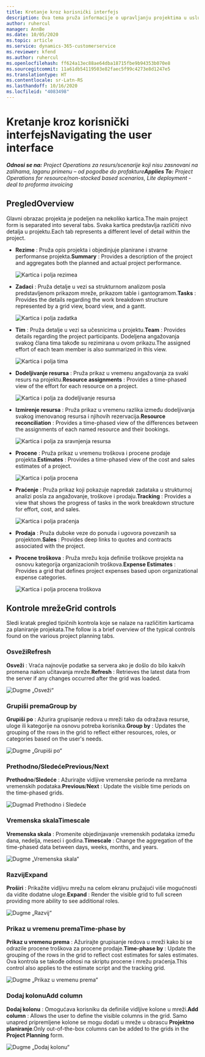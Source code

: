 ```yaml
---
title: Kretanje kroz korisnički interfejs
description: Ova tema pruža informacije o upravljanju projektima u usluzi Dynamics 365 Project operations.
author: ruhercul
manager: AnnBe
ms.date: 10/05/2020
ms.topic: article
ms.service: dynamics-365-customerservice
ms.reviewer: kfend
ms.author: ruhercul
ms.openlocfilehash: ff624a13ec88ae64dba18715fbe9b94353b070e8
ms.sourcegitcommit: 11a61db54119503e82faec5f99c4273e8d1247e5
ms.translationtype: HT
ms.contentlocale: sr-Latn-RS
ms.lasthandoff: 10/16/2020
ms.locfileid: "4083498"
---
```

# <a name="navigating-the-user-interface"></a><span data-ttu-id="73ced-103">Kretanje kroz korisnički interfejs</span><span class="sxs-lookup"><span data-stu-id="73ced-103">Navigating the user interface</span></span>

<span data-ttu-id="73ced-104">_**Odnosi se na:** Project Operations za resurs/scenarije koji nisu zasnovani na zalihama, laganu primenu – od pogodbe do profakture_</span><span class="sxs-lookup"><span data-stu-id="73ced-104">_**Applies To:** Project Operations for resource/non-stocked based scenarios, Lite deployment - deal to proforma invoicing_</span></span>

## <a name="overview"></a><span data-ttu-id="73ced-105">Pregled</span><span class="sxs-lookup"><span data-stu-id="73ced-105">Overview</span></span>

<span data-ttu-id="73ced-106">Glavni obrazac projekta je podeljen na nekoliko kartica.</span><span class="sxs-lookup"><span data-stu-id="73ced-106">The main project form is separated into several tabs.</span></span> <span data-ttu-id="73ced-107">Svaka kartica predstavlja različiti nivo detalja u projektu.</span><span class="sxs-lookup"><span data-stu-id="73ced-107">Each tab represents a different level of detail within the project.</span></span>

- <span data-ttu-id="73ced-108">**Rezime** : Pruža opis projekta i objedinjuje planirane i stvarne performanse projekta.</span><span class="sxs-lookup"><span data-stu-id="73ced-108">**Summary** : Provides a description of the project and aggregates both the planned and actual project performance.</span></span>

    ![Kartica i polja rezimea](media/navigation7.png)

- <span data-ttu-id="73ced-110">**Zadaci** : Pruža detalje u vezi sa strukturnom analizom posla predstavljenom prikazom mreže, prikazom table i gantogramom.</span><span class="sxs-lookup"><span data-stu-id="73ced-110">**Tasks** : Provides the details regarding the work breakdown structure represented by a grid view, board view, and a gantt.</span></span>

    ![Kartica i polja zadatka](media/navigation8.png)

- <span data-ttu-id="73ced-112">**Tim** : Pruža detalje u vezi sa učesnicima u projektu.</span><span class="sxs-lookup"><span data-stu-id="73ced-112">**Team** : Provides details regarding the project participants.</span></span> <span data-ttu-id="73ced-113">Dodeljena angažovanja svakog člana tima takođe su rezimirana u ovom prikazu.</span><span class="sxs-lookup"><span data-stu-id="73ced-113">The assigned effort of each team member is also summarized in this view.</span></span>

    ![Kartica i polja tima](media/navigation9.png)

- <span data-ttu-id="73ced-115">**Dodeljivanje resursa** : Pruža prikaz u vremenu angažovanja za svaki resurs na projektu.</span><span class="sxs-lookup"><span data-stu-id="73ced-115">**Resource assignments** : Provides a time-phased view of the effort for each resource on a project.</span></span>

    ![Kartica i polja za dodeljivanje resursa](media/navigation10.png)

- <span data-ttu-id="73ced-117">**Izmirenje resursa** : Pruža prikaz u vremenu razlika između dodeljivanja svakog imenovanog resursa i njihovih rezervacija.</span><span class="sxs-lookup"><span data-stu-id="73ced-117">**Resource reconciliation** : Provides a time-phased view of the differences between the assignments of each named resource and their bookings.</span></span>

    ![Kartica i polja za sravnjenja resursa](media/navigation11.png)

- <span data-ttu-id="73ced-119">**Procene** : Pruža prikaz u vremenu troškova i procene prodaje projekta.</span><span class="sxs-lookup"><span data-stu-id="73ced-119">**Estimates** : Provides a time-phased view of the cost and sales estimates of a project.</span></span>

    ![Kartica i polja procena](media/navigation12.png)

- <span data-ttu-id="73ced-121">**Praćenje** : Pruža prikaz koji pokazuje napredak zadataka u strukturnoj analizi posla za angažovanje, troškove i prodaju.</span><span class="sxs-lookup"><span data-stu-id="73ced-121">**Tracking** : Provides a view that shows the progress of tasks in the work breakdown structure for effort, cost, and sales.</span></span>

    ![Kartica i polja praćenja](media/navigation13.png)

- <span data-ttu-id="73ced-123">**Prodaja** : Pruža duboke veze do ponuda i ugovora povezanih sa projektom.</span><span class="sxs-lookup"><span data-stu-id="73ced-123">**Sales** : Provides deep links to quotes and contracts associated with the project.</span></span>

- <span data-ttu-id="73ced-124">**Procene troškova** : Pruža mrežu koja definiše troškove projekta na osnovu kategorija organizacionih troškova.</span><span class="sxs-lookup"><span data-stu-id="73ced-124">**Expense Estimates** : Provides a grid that defines project expenses based upon organizational expense categories.</span></span>

    ![Kartica i polja procena troškova](media/navigation14.png)

## <a name="grid-controls"></a><span data-ttu-id="73ced-126">Kontrole mreže</span><span class="sxs-lookup"><span data-stu-id="73ced-126">Grid controls</span></span>

<span data-ttu-id="73ced-127">Sledi kratak pregled tipičnih kontrola koje se nalaze na različitim karticama za planiranje projekata.</span><span class="sxs-lookup"><span data-stu-id="73ced-127">The follow is a brief overview of the typical controls found on the various project planning tabs.</span></span>

### <a name="refresh"></a><span data-ttu-id="73ced-128">Osveži</span><span class="sxs-lookup"><span data-stu-id="73ced-128">Refresh</span></span>

<span data-ttu-id="73ced-129">**Osveži** : Vraća najnovije podatke sa servera ako je došlo do bilo kakvih promena nakon učitavanja mreže.</span><span class="sxs-lookup"><span data-stu-id="73ced-129">**Refresh** : Retrieves the latest data from the server if any changes occurred after the grid was loaded.</span></span>

![Dugme „Osveži“](media/navigation7.png)

### <a name="group-by"></a><span data-ttu-id="73ced-131">Grupiši prema</span><span class="sxs-lookup"><span data-stu-id="73ced-131">Group by</span></span>

<span data-ttu-id="73ced-132">**Grupiši po** : Ažurira grupisanje redova u mreži tako da odražava resurse, uloge ili kategorije na osnovu potreba korisnika.</span><span class="sxs-lookup"><span data-stu-id="73ced-132">**Group by** : Updates the grouping of the rows in the grid to reflect either resources, roles, or categories based on the user's needs.</span></span>

![Dugme „Grupiši po“](media/navigation6.png)

### <a name="previousnext"></a><span data-ttu-id="73ced-134">Prethodno/Sledeće</span><span class="sxs-lookup"><span data-stu-id="73ced-134">Previous/Next</span></span>

<span data-ttu-id="73ced-135">**Prethodno**/**Sledeće** : Ažurirajte vidljive vremenske periode na mrežama vremenskih podataka.</span><span class="sxs-lookup"><span data-stu-id="73ced-135">**Previous**/**Next** : Update the visible time periods on the time-phased grids.</span></span>

![Dugmad Prethodno i Sledeće](media/navigation2.png)

### <a name="timescale"></a><span data-ttu-id="73ced-137">Vremenska skala</span><span class="sxs-lookup"><span data-stu-id="73ced-137">Timescale</span></span>

<span data-ttu-id="73ced-138">**Vremenska skala** : Promenite objedinjavanje vremenskih podataka između dana, nedelja, meseci i godina.</span><span class="sxs-lookup"><span data-stu-id="73ced-138">**Timescale** : Change the aggregation of the time-phased data between days, weeks, months, and years.</span></span>

![Dugme „Vremenska skala“](media/navigation3.png)

### <a name="expand"></a><span data-ttu-id="73ced-140">Razvij</span><span class="sxs-lookup"><span data-stu-id="73ced-140">Expand</span></span>

<span data-ttu-id="73ced-141">**Proširi** : Prikažite vidljivu mrežu na celom ekranu pružajući više mogućnosti da vidite dodatne uloge.</span><span class="sxs-lookup"><span data-stu-id="73ced-141">**Expand** : Render the visible grid to full screen providing more ability to see additional roles.</span></span>

![Dugme „Razvij“](media/navigation4.png)

### <a name="time-phase-by"></a><span data-ttu-id="73ced-143">Prikaz u vremenu prema</span><span class="sxs-lookup"><span data-stu-id="73ced-143">Time-phase by</span></span>

<span data-ttu-id="73ced-144">**Prikaz u vremenu prema** : Ažurirajte grupisanje redova u mreži kako bi se odrazile procene troškova za procene prodaje.</span><span class="sxs-lookup"><span data-stu-id="73ced-144">**Time-phase by** : Update the grouping of the rows in the grid to reflect cost estimates for sales estimates.</span></span> <span data-ttu-id="73ced-145">Ova kontrola se takođe odnosi na skriptu procene i mrežu praćenja.</span><span class="sxs-lookup"><span data-stu-id="73ced-145">This control also applies to the estimate script and the tracking grid.</span></span>

![Dugme „Prikaz u vremenu prema“](media/navigation0.png)

### <a name="add-column"></a><span data-ttu-id="73ced-147">Dodaj kolonu</span><span class="sxs-lookup"><span data-stu-id="73ced-147">Add column</span></span>

<span data-ttu-id="73ced-148">**Dodaj kolonu** : Omogućava korisniku da definiše vidljive kolone u mreži.</span><span class="sxs-lookup"><span data-stu-id="73ced-148">**Add column** : Allows the user to define the visible columns in the grid.</span></span> <span data-ttu-id="73ced-149">Samo unapred pripremljene kolone se mogu dodati u mreže u obrascu **Projektno planiranje**.</span><span class="sxs-lookup"><span data-stu-id="73ced-149">Only out-of-the-box columns can be added to the grids in the **Project Planning** form.</span></span>

![Dugme „Dodaj kolonu“](media/navigation5.png)
